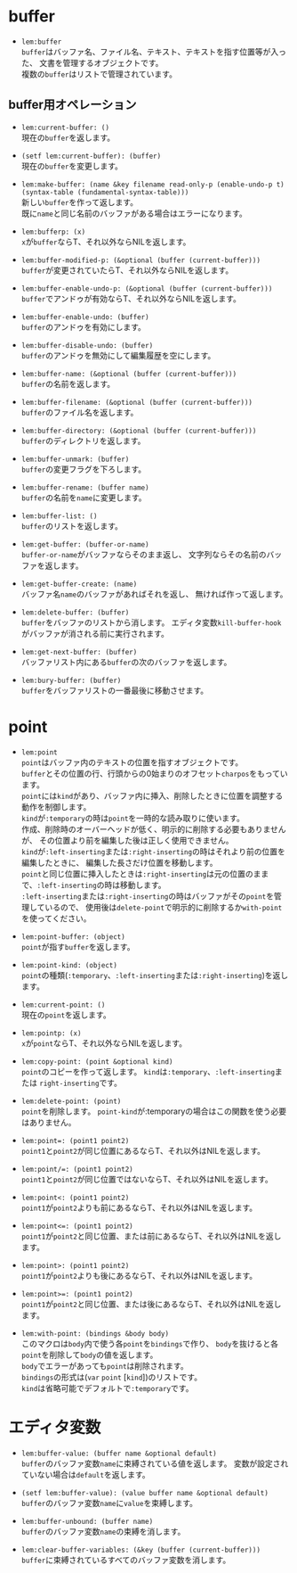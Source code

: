 # buffer
* `lem:buffer`  
  `buffer`はバッファ名、ファイル名、テキスト、テキストを指す位置等が入った、
文書を管理するオブジェクトです。  
複数の`buffer`はリストで管理されています。


## buffer用オペレーション
* `lem:current-buffer: ()`  
  現在の`buffer`を返します。

* `(setf lem:current-buffer): (buffer)`  
  現在の`buffer`を変更します。

* `lem:make-buffer: (name &key filename read-only-p (enable-undo-p t) (syntax-table
                                                                    (fundamental-syntax-table)))`  
  新しい`buffer`を作って返します。  
既に`name`と同じ名前のバッファがある場合はエラーになります。

* `lem:bufferp: (x)`  
  `x`が`buffer`ならT、それ以外ならNILを返します。

* `lem:buffer-modified-p: (&optional (buffer (current-buffer)))`  
  `buffer`が変更されていたらT、それ以外ならNILを返します。

* `lem:buffer-enable-undo-p: (&optional (buffer (current-buffer)))`  
  `buffer`でアンドゥが有効ならT、それ以外ならNILを返します。

* `lem:buffer-enable-undo: (buffer)`  
  `buffer`のアンドゥを有効にします。

* `lem:buffer-disable-undo: (buffer)`  
  `buffer`のアンドゥを無効にして編集履歴を空にします。

* `lem:buffer-name: (&optional (buffer (current-buffer)))`  
  `buffer`の名前を返します。

* `lem:buffer-filename: (&optional (buffer (current-buffer)))`  
  `buffer`のファイル名を返します。

* `lem:buffer-directory: (&optional (buffer (current-buffer)))`  
  `buffer`のディレクトリを返します。

* `lem:buffer-unmark: (buffer)`  
  `buffer`の変更フラグを下ろします。

* `lem:buffer-rename: (buffer name)`  
  `buffer`の名前を`name`に変更します。


* `lem:buffer-list: ()`  
  `buffer`のリストを返します。

* `lem:get-buffer: (buffer-or-name)`  
  `buffer-or-name`がバッファならそのまま返し、
文字列ならその名前のバッファを返します。

* `lem:get-buffer-create: (name)`  
  バッファ名`name`のバッファがあればそれを返し、
無ければ作って返します。

* `lem:delete-buffer: (buffer)`  
  `buffer`をバッファのリストから消します。
エディタ変数`kill-buffer-hook`がバッファが消される前に実行されます。

* `lem:get-next-buffer: (buffer)`  
  バッファリスト内にある`buffer`の次のバッファを返します。

* `lem:bury-buffer: (buffer)`  
  `buffer`をバッファリストの一番最後に移動させます。


# point
* `lem:point`  
  `point`はバッファ内のテキストの位置を指すオブジェクトです。  
`buffer`とその位置の行、行頭からの0始まりのオフセット`charpos`をもっています。  
`point`には`kind`があり、バッファ内に挿入、削除したときに位置を調整する動作を制御します。  
`kind`が`:temporary`の時は`point`を一時的な読み取りに使います。  
作成、削除時のオーバーヘッドが低く、明示的に削除する必要もありませんが、
その位置より前を編集した後は正しく使用できません。  
`kind`が`:left-inserting`または`:right-inserting`の時はそれより前の位置を編集したときに、
編集した長さだけ位置を移動します。  
`point`と同じ位置に挿入したときは`:right-inserting`は元の位置のままで、`:left-inserting`の時は移動します。  
`:left-inserting`または`:right-inserting`の時はバッファがその`point`を管理しているので、
使用後は`delete-point`で明示的に削除するか`with-point`を使ってください。


* `lem:point-buffer: (object)`  
  `point`が指す`buffer`を返します。

* `lem:point-kind: (object)`  
  `point`の種類(`:temporary`、`:left-inserting`または`:right-inserting`)を返します。

* `lem:current-point: ()`  
  現在の`point`を返します。

* `lem:pointp: (x)`  
  `x`が`point`ならT、それ以外ならNILを返します。

* `lem:copy-point: (point &optional kind)`  
  `point`のコピーを作って返します。
`kind`は`:temporary`、`:left-inserting`または `right-inserting`です。

* `lem:delete-point: (point)`  
  `point`を削除します。
`point-kind`が:temporaryの場合はこの関数を使う必要はありません。

* `lem:point=: (point1 point2)`  
  `point1`と`point2`が同じ位置にあるならT、それ以外はNILを返します。

* `lem:point/=: (point1 point2)`  
  `point1`と`point2`が同じ位置ではないならT、それ以外はNILを返します。

* `lem:point<: (point1 point2)`  
  `point1`が`point2`よりも前にあるならT、それ以外はNILを返します。

* `lem:point<=: (point1 point2)`  
  `point1`が`point2`と同じ位置、または前にあるならT、それ以外はNILを返します。

* `lem:point>: (point1 point2)`  
  `point1`が`point2`よりも後にあるならT、それ以外はNILを返します。

* `lem:point>=: (point1 point2)`  
  `point1`が`point2`と同じ位置、または後にあるならT、それ以外はNILを返します。

* `lem:with-point: (bindings &body body)`  
  このマクロは`body`内で使う各`point`を`bindings`で作り、
`body`を抜けると各`point`を削除して`body`の値を返します。  
`body`でエラーがあっても`point`は削除されます。  
`bindings`の形式は(`var` `point` [`kind`])のリストです。  
`kind`は省略可能でデフォルトで`:temporary`です。  



# エディタ変数
* `lem:buffer-value: (buffer name &optional default)`  
  `buffer`のバッファ変数`name`に束縛されている値を返します。
変数が設定されていない場合は`default`を返します。

* `(setf lem:buffer-value): (value buffer name &optional default)`  
  `buffer`のバッファ変数`name`に`value`を束縛します。

* `lem:buffer-unbound: (buffer name)`  
  `buffer`のバッファ変数`name`の束縛を消します。

* `lem:clear-buffer-variables: (&key (buffer (current-buffer)))`  
  `buffer`に束縛されているすべてのバッファ変数を消します。

